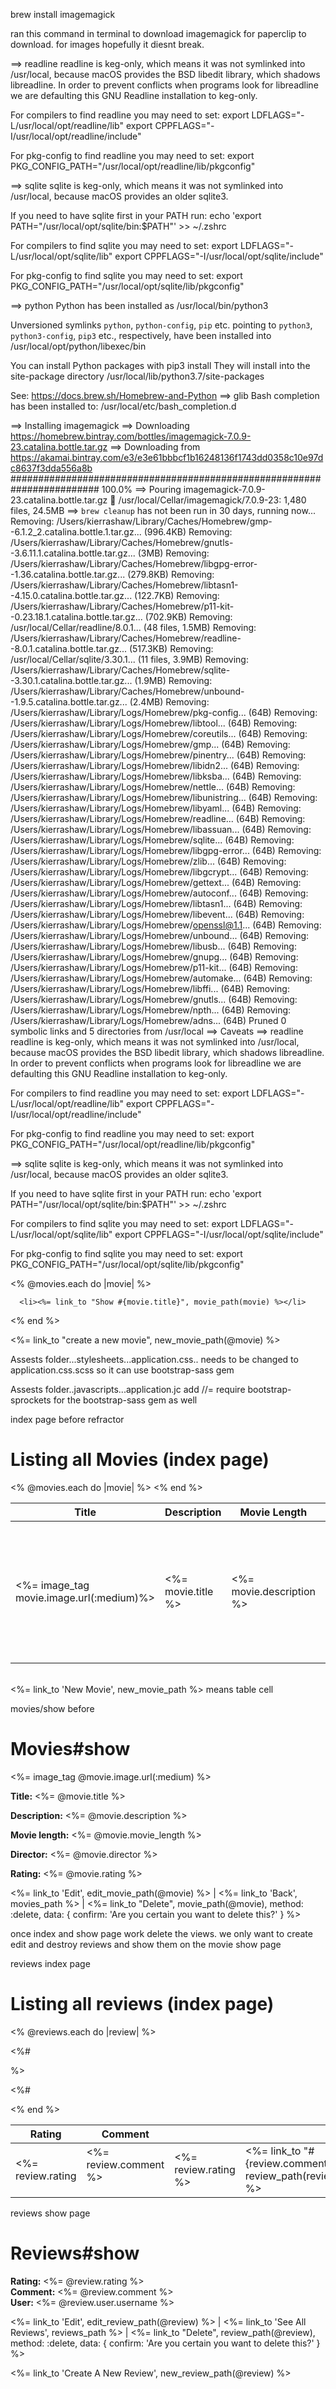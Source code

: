 brew install imagemagick

ran this command in terminal to download imagemagick for paperclip to download. for images hopefully it diesnt break.

==> readline
readline is keg-only, which means it was not symlinked into /usr/local,
because macOS provides the BSD libedit library, which shadows libreadline.
In order to prevent conflicts when programs look for libreadline we are
defaulting this GNU Readline installation to keg-only.

For compilers to find readline you may need to set:
  export LDFLAGS="-L/usr/local/opt/readline/lib"
  export CPPFLAGS="-I/usr/local/opt/readline/include"

For pkg-config to find readline you may need to set:
  export PKG_CONFIG_PATH="/usr/local/opt/readline/lib/pkgconfig"

==> sqlite
sqlite is keg-only, which means it was not symlinked into /usr/local,
because macOS provides an older sqlite3.

If you need to have sqlite first in your PATH run:
  echo 'export PATH="/usr/local/opt/sqlite/bin:$PATH"' >> ~/.zshrc

For compilers to find sqlite you may need to set:
  export LDFLAGS="-L/usr/local/opt/sqlite/lib"
  export CPPFLAGS="-I/usr/local/opt/sqlite/include"

For pkg-config to find sqlite you may need to set:
  export PKG_CONFIG_PATH="/usr/local/opt/sqlite/lib/pkgconfig"

==> python
Python has been installed as
  /usr/local/bin/python3

Unversioned symlinks `python`, `python-config`, `pip` etc. pointing to
`python3`, `python3-config`, `pip3` etc., respectively, have been installed into
  /usr/local/opt/python/libexec/bin

You can install Python packages with
  pip3 install <package>
They will install into the site-package directory
  /usr/local/lib/python3.7/site-packages

See: https://docs.brew.sh/Homebrew-and-Python
==> glib
Bash completion has been installed to:
  /usr/local/etc/bash_completion.d




  ==> Installing imagemagick
==> Downloading https://homebrew.bintray.com/bottles/imagemagick-7.0.9-23.catalina.bottle.tar.gz
==> Downloading from https://akamai.bintray.com/e3/e3e61bbbcf1b16248136f1743dd0358c10e97dc8637f3dda556a8b
######################################################################## 100.0%
==> Pouring imagemagick-7.0.9-23.catalina.bottle.tar.gz
🍺  /usr/local/Cellar/imagemagick/7.0.9-23: 1,480 files, 24.5MB
==> `brew cleanup` has not been run in 30 days, running now...
Removing: /Users/kierrashaw/Library/Caches/Homebrew/gmp--6.1.2_2.catalina.bottle.1.tar.gz... (996.4KB)
Removing: /Users/kierrashaw/Library/Caches/Homebrew/gnutls--3.6.11.1.catalina.bottle.tar.gz... (3MB)
Removing: /Users/kierrashaw/Library/Caches/Homebrew/libgpg-error--1.36.catalina.bottle.tar.gz... (279.8KB)
Removing: /Users/kierrashaw/Library/Caches/Homebrew/libtasn1--4.15.0.catalina.bottle.tar.gz... (122.7KB)
Removing: /Users/kierrashaw/Library/Caches/Homebrew/p11-kit--0.23.18.1.catalina.bottle.tar.gz... (702.9KB)
Removing: /usr/local/Cellar/readline/8.0.1... (48 files, 1.5MB)
Removing: /Users/kierrashaw/Library/Caches/Homebrew/readline--8.0.1.catalina.bottle.tar.gz... (517.3KB)
Removing: /usr/local/Cellar/sqlite/3.30.1... (11 files, 3.9MB)
Removing: /Users/kierrashaw/Library/Caches/Homebrew/sqlite--3.30.1.catalina.bottle.tar.gz... (1.9MB)
Removing: /Users/kierrashaw/Library/Caches/Homebrew/unbound--1.9.5.catalina.bottle.tar.gz... (2.4MB)
Removing: /Users/kierrashaw/Library/Logs/Homebrew/pkg-config... (64B)
Removing: /Users/kierrashaw/Library/Logs/Homebrew/libtool... (64B)
Removing: /Users/kierrashaw/Library/Logs/Homebrew/coreutils... (64B)
Removing: /Users/kierrashaw/Library/Logs/Homebrew/gmp... (64B)
Removing: /Users/kierrashaw/Library/Logs/Homebrew/pinentry... (64B)
Removing: /Users/kierrashaw/Library/Logs/Homebrew/libidn2... (64B)
Removing: /Users/kierrashaw/Library/Logs/Homebrew/libksba... (64B)
Removing: /Users/kierrashaw/Library/Logs/Homebrew/nettle... (64B)
Removing: /Users/kierrashaw/Library/Logs/Homebrew/libunistring... (64B)
Removing: /Users/kierrashaw/Library/Logs/Homebrew/libyaml... (64B)
Removing: /Users/kierrashaw/Library/Logs/Homebrew/readline... (64B)
Removing: /Users/kierrashaw/Library/Logs/Homebrew/libassuan... (64B)
Removing: /Users/kierrashaw/Library/Logs/Homebrew/sqlite... (64B)
Removing: /Users/kierrashaw/Library/Logs/Homebrew/libgpg-error... (64B)
Removing: /Users/kierrashaw/Library/Logs/Homebrew/zlib... (64B)
Removing: /Users/kierrashaw/Library/Logs/Homebrew/libgcrypt... (64B)
Removing: /Users/kierrashaw/Library/Logs/Homebrew/gettext... (64B)
Removing: /Users/kierrashaw/Library/Logs/Homebrew/autoconf... (64B)
Removing: /Users/kierrashaw/Library/Logs/Homebrew/libtasn1... (64B)
Removing: /Users/kierrashaw/Library/Logs/Homebrew/libevent... (64B)
Removing: /Users/kierrashaw/Library/Logs/Homebrew/openssl@1.1... (64B)
Removing: /Users/kierrashaw/Library/Logs/Homebrew/unbound... (64B)
Removing: /Users/kierrashaw/Library/Logs/Homebrew/libusb... (64B)
Removing: /Users/kierrashaw/Library/Logs/Homebrew/gnupg... (64B)
Removing: /Users/kierrashaw/Library/Logs/Homebrew/p11-kit... (64B)
Removing: /Users/kierrashaw/Library/Logs/Homebrew/automake... (64B)
Removing: /Users/kierrashaw/Library/Logs/Homebrew/libffi... (64B)
Removing: /Users/kierrashaw/Library/Logs/Homebrew/gnutls... (64B)
Removing: /Users/kierrashaw/Library/Logs/Homebrew/npth... (64B)
Removing: /Users/kierrashaw/Library/Logs/Homebrew/adns... (64B)
Pruned 0 symbolic links and 5 directories from /usr/local
==> Caveats
==> readline
readline is keg-only, which means it was not symlinked into /usr/local,
because macOS provides the BSD libedit library, which shadows libreadline.
In order to prevent conflicts when programs look for libreadline we are
defaulting this GNU Readline installation to keg-only.

For compilers to find readline you may need to set:
  export LDFLAGS="-L/usr/local/opt/readline/lib"
  export CPPFLAGS="-I/usr/local/opt/readline/include"

For pkg-config to find readline you may need to set:
  export PKG_CONFIG_PATH="/usr/local/opt/readline/lib/pkgconfig"

==> sqlite
sqlite is keg-only, which means it was not symlinked into /usr/local,
because macOS provides an older sqlite3.

If you need to have sqlite first in your PATH run:
  echo 'export PATH="/usr/local/opt/sqlite/bin:$PATH"' >> ~/.zshrc

For compilers to find sqlite you may need to set:
  export LDFLAGS="-L/usr/local/opt/sqlite/lib"
  export CPPFLAGS="-I/usr/local/opt/sqlite/include"

For pkg-config to find sqlite you may need to set:
  export PKG_CONFIG_PATH="/usr/local/opt/sqlite/lib/pkgconfig"



 <% @movies.each do |movie| %>

      <li><%= link_to "Show #{movie.title}", movie_path(movie) %></li>
  <% end %>
  </ul>

<%= link_to "create a new movie", new_movie_path(@movie) %>


Assests folder...stylesheets...application.css.. needs to be changed to application.css.scss so it can use bootstrap-sass gem

Assests folder..javascripts...application.jc add //= require bootstrap-sprockets for the bootstrap-sass gem as well

index page before refractor

<h1> Listing all Movies (index page) </h1>
<table>
<thead>
<tr>
<th> Title </th>
<th> Description </th>
<th> Movie Length </th>
<th> Director</th>
<th> Rating </th>
<th colspan="3"> </th>
</tr>
</thead>
<tbody>
  <% @movies.each do |movie| %>
  <tr>
  <td><%= image_tag movie.image.url(:medium)%> </td>
  <td><%= movie.title %></td>
  <td><%= movie.description %></td>
  <td><%= movie.movie_length %></td>
  <td><%= movie.director %></td>
  <td><%= movie.rating %></td>
  <td><%= link_to "Show ", movie %></td>
  <td><%= link_to "Edit", edit_movie_path(movie) %></td>
  <td><%= link_to "Destroy", movie, method: :delete, data: { confirm: 'Are you sure?' } %></td>
  </tr>
  <% end %>
  </tbody>
  </table>

  <br>
  <%= link_to 'New Movie', new_movie_path %>

  <td> means table cell

  movies/show before

  <h1>Movies#show</h1>
<%= image_tag @movie.image.url(:medium) %>
   
            
           
<p>
  <strong>Title:</strong>
  <%= @movie.title %>
</p>
            
            
<p>
  <strong>Description:</strong>
  <%= @movie.description %>
</p>
            
            
<p>
  <strong>Movie length:</strong>
  <%= @movie.movie_length %>
</p>
            
            
<p>
  <strong>Director:</strong>
  <%= @movie.director %>
</p>
            
            
<p>
  <strong>Rating:</strong>
  <%= @movie.rating %>
</p>
            
             
     
        
     
<%= link_to 'Edit', edit_movie_path(@movie) %> |
<%= link_to 'Back', movies_path %> |
<%= link_to "Delete", movie_path(@movie), method: :delete, data: { confirm: 'Are you certain you want to delete this?' } %>


once index and show page work delete the views. we only want to create edit and destroy reviews and show them on the movie show page

reviews index page
<h1> Listing all reviews (index page) </h1>
<table>
<thead>
<tr>
<th> Rating </th>
<th> Comment</th>
<th colspan="3"> </th>
</tr>
</thead>
<tbody>
  <% @reviews.each do |review| %>
  <tr>
  
  <%# <td><%= review.rating</td> %> 

  <%# <td><%= review.comment %> 
  <td><%= review.rating %></td>
  <td><%= link_to "#{review.comment}", review_path(review) %></td>
  <% end %>
  </tr>
  </tbody>
  </table>

  reviews show page
  <h1>Reviews#show</h1>

<strong>Rating:</strong>
<%= @review.rating %><br>
<strong>Comment:</strong>
<%= @review.comment %><br>
<strong>User:</strong>
<%= @review.user.username %>

<%= link_to 'Edit', edit_review_path(@review) %> |
<%= link_to 'See All Reviews', reviews_path %> |
<%= link_to "Delete", review_path(@review), method: :delete, data: { confirm: 'Are you certain you want to delete this?' } %>

  <%= link_to 'Create A New Review', new_review_path(@review) %>
